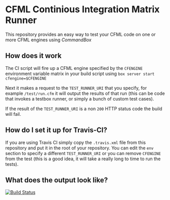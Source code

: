 # CFML Continious Integration Matrix Runner

This repository provides an easy way to test your CFML code on one or more CFML engines using *CommandBox*

## How does it work

The CI script will fire up a CFML engine specified by the `CFENGINE` environment variable matrix in your build script using `box server start cfengine=$CFENGINE` 

Next it makes a request to the `TEST_RUNNER_URI` that you specify, for example `/test/run.cfm` it will output the results of that run (this can be code that invokes a testbox runner, or simply a bunch of custom test cases). 

If the result of the `TEST_RUNNER_URI` is a non `200` HTTP status code the build will fail.

## How do I set it up for Travis-CI?

If you are using Travis CI simply copy the `.travis.xml` file from this repository and put it in the root of your repository. You can edit the `env` section to specify a different `TEST_RUNNER_URI` or you can remove `CFENGINE` from the test (this is a good idea, it will take a really long to time to run the tests).

## What does the output look like?

[![Build Status](https://travis-ci.org/foundeo/cfmatrix.svg?branch=master)](https://travis-ci.org/foundeo/cfmatrix)
